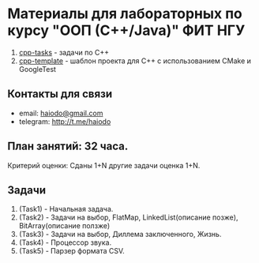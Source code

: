 # Материалы для лабораторных по курсу "ООП (С++/Java)" ФИТ НГУ

1. [cpp-tasks](cpp-tasks) - задачи по С++
2. [cpp-template](cpp-template) - шаблон проекта для С++ с использованием CMake и GoogleTest

## Контакты для связи

- email: haiodo@gmail.com
- telegram: http://t.me/haiodo

## План занятий: 32 часа.

Критерий оценки: Сданы 1+N другие задачи оценка 1+N.

## Задачи

1. (Task1) - Начальная задача.
2. (Task2) - Задачи на выбор, FlatMap, LinkedList(описание позже), BitArray(описание ползже)
3. (Task3) - Задачи на выбор, Диллема заключенного, Жизнь.
4. (Task4) - Процессор звука.
5. (Task5) - Парзер формата CSV.
